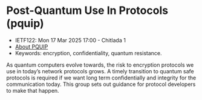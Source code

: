 # Post-Quantum Use In Protocols (pquip)
* <IETFschedule>IETF122: Mon 17 Mar 2025 17:00 - Chitlada 1</IETFschedule>
* [About PQUIP](https://datatracker.ietf.org/group/pquip/about/)
* Keywords: encryption, confidentiality, quantum resistance.  


As quantum computers evolve towards, the risk to encryption protocols we use in today’s network protocols grows. A timely transition to quantum safe protocols is required if we want long term confidentially and integrity for the communication today. This group sets out guidance for protocol developers to make that happen.
